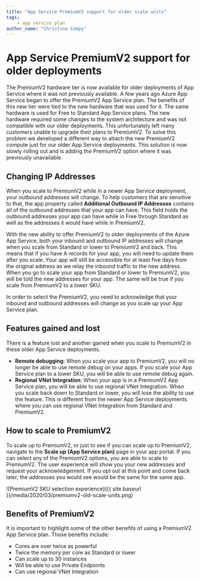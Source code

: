 ```yaml
---
title: "App Service PremiumV2 support for older scale units"
tags: 
    - app service plan
author_name: "Christina Compy"
---
```


# App Service PremiumV2 support for older deployments 

The PremiumV2 hardware tier is now available for older deployments of App Service where it was not previously available. A few years ago Azure App Service began to offer the PremiumV2 App Service plan. The benefits of this new tier were tied to the new hardware that was used for it. The same hardware is used for Free to Standard App Service plans. The new hardware required some changes to the system architecture and was not compatible with our older deployments. This unfortunately left many customers unable to upgrade their plans to PremiumV2. To solve this problem we developed a different way to attach the new PremiumV2 compute just for our older App Service deployments. This solution is now slowly rolling out and is adding the PremiumV2 option where it was previously unavailable.

## Changing IP Addresses

When you scale to PremiumV2 while in a newer App Service deployment, your outbound addresses will change. To help customers that are sensitive to that, the app property called **Additional Outbound IP Addresses** contains all of the outbound addresses that your app can have. This field holds the outbound addresses your app can have while in Free through Standard as well as the addresses it would have while in PremiumV2.

With the new ability to offer PremiumV2 to older deployments of the Azure App Service, both your inbound and outbound IP addresses will change when you scale from Standard or lower to PremiumV2 and back. This means that if you have A records for your app, you will need to update them after you scale. Your app will still be accessible for at least five days from the original address as we relay the inbound traffic to the new address. When you go to scale your app from Standard or lower to PremiumV2, you will be told the new addresses for your app. The same will be true if you scale from PremiumV2 to a lower SKU. 

In order to select the PremiumV2, you need to acknowledge that your inbound and outbound addresses will change as you scale up your App Service plan.  

## Features gained and lost

There is a feature lost and another gained when you scale to PremiumV2 in these older App Service deployments. 

- **Remote debugging**: When you scale your app to PremiumV2, you will no longer be able to use remote debug on your apps. If you scale your App Service plan to a lower SKU, you will be able to use remote debug again.
- **Regional VNet Integration**: When your app is in a PremiumV2 App Service plan, you will be able to use regional VNet Integration. When you scale back down to Standard or lower, you will lose the ability to use the feature. This is different from the newer App Service deployments where you can use regional VNet Integration from Standard and PremiumV2.

## How to scale to PremiumV2

To scale up to PremiumV2, or just to see if you can scale up to PremiumV2, navigate to the **Scale up (App Service plan)** page in your app portal. If you can select any of the PremiumV2 options, you are able to scale to PremiumV2. The user experience will show you your new addresses and request your acknowledgement. If you opt out at this point and come back later, the addresses you would see would be the same for the same app.

![PremiumV2 SKU selection experience]({{ site.baseurl }}/media/2020/03/premiumv2-old-scale-units.png)

## Benefits of PremiumV2

It is important to highlight some of the other benefits of using a PremiumV2 App Service plan.  Those benefits include:

* Cores are over twice as powerful 
* Twice the memory per core as Standard or lower 
* Can scale up to 30 instances
* Will be able to use Private Endpoints
* Can use regional VNet Integration
